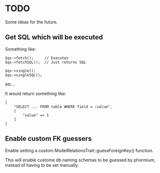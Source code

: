 TODO
====

Some ideas for the future.

Get SQL which will be executed
------------------------------

Something like:

```
$qs->fetch();     // Executes
$qs->fetchSQL();  // Just returns SQL
```

```
$qs->single();
$qs->singleSQL();
```

etc...


It would return something like:
```
[
    "SELECT ... FROM table WHERE field = :value",
    [
        "value" => 1
    ]
]
```

Enable custom FK guessers
-------------------------

Enable setting a custom ModelRelationsTrait::guessForeignKey() function.

This will enable custome db naming schemas to be guessed by phormium, instead
of having to be set manually.

